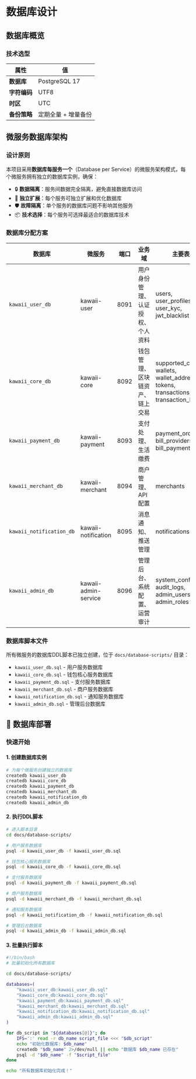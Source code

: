 # 数据库设计

## 数据库概览

### 技术选型

| 属性 | 值 |
|------|---|
| **数据库** | PostgreSQL 17 |
| **字符编码** | UTF8 |
| **时区** | UTC |
| **备份策略** | 定期全量 + 增量备份 |

## 微服务数据库架构

### 设计原则

本项目采用**数据库每服务一个**（Database per Service）的微服务架构模式，每个微服务拥有独立的数据库实例，确保：

- 🔒 **数据隔离**：服务间数据完全隔离，避免直接数据库访问
- 🚀 **独立扩展**：每个服务可独立扩展和优化数据库
- 🛡️ **故障隔离**：单个服务的数据库问题不影响其他服务
- 📦 **技术选择**：每个服务可选择最适合的数据库技术

### 数据库分配方案

| 数据库                      | 微服务 | 端口   | 业务域 | 主要表 |
|--------------------------|--------|------|--------|--------|
| `kawaii_user_db`         | kawaii-user | 8091 | 用户身份管理、认证授权、个人资料 | users, user_profiles, user_kyc, jwt_blacklist |
| `kawaii_core_db`         | kawaii-core | 8092 | 钱包管理、区块链资产、链上交易 | supported_chains, wallets, wallet_addresses, tokens, transactions, transaction_logs |
| `kawaii_payment_db`      | kawaii-payment | 8093 | 支付处理、生活缴费 | payment_orders, bill_providers, bill_payments |
| `kawaii_merchant_db`     | kawaii-merchant | 8094 | 商户管理、API配置 | merchants |
| `kawaii_notification_db` | kawaii-notification | 8095 | 消息通知、推送管理 | notifications |
| `kawaii_admin_db`        | kawaii-admin-service | 8096 | 管理后台、系统配置、运营审计 | system_configs, audit_logs, admin_users, admin_roles |

### 数据库脚本文件

所有微服务的数据库DDL脚本已独立创建，位于 `docs/database-scripts/` 目录：

- `kawaii_user_db.sql` - 用户服务数据库
- `kawaii_core_db.sql` - 钱包核心服务数据库
- `kawaii_payment_db.sql` - 支付服务数据库
- `kawaii_merchant_db.sql` - 商户服务数据库
- `kawaii_notification_db.sql` - 通知服务数据库
- `kawaii_admin_db.sql` - 管理后台数据库

## 🚀 数据库部署

### 快速开始

#### 1. 创建数据库实例

```bash
# 为每个微服务创建独立的数据库
createdb kawaii_user_db
createdb kawaii_core_db
createdb kawaii_payment_db
createdb kawaii_merchant_db
createdb kawaii_notification_db
createdb kawaii_admin_db
```

#### 2. 执行DDL脚本

```bash
# 进入脚本目录
cd docs/database-scripts/

# 用户服务数据库
psql -d kawaii_user_db -f kawaii_user_db.sql

# 钱包核心服务数据库
psql -d kawaii_core_db -f kawaii_core_db.sql

# 支付服务数据库
psql -d kawaii_payment_db -f kawaii_payment_db.sql

# 商户服务数据库
psql -d kawaii_merchant_db -f kawaii_merchant_db.sql

# 通知服务数据库
psql -d kawaii_notification_db -f kawaii_notification_db.sql

# 管理后台数据库
psql -d kawaii_admin_db -f kawaii_admin_db.sql
```

#### 3. 批量执行脚本

```bash
#!/bin/bash
# 批量初始化所有数据库

cd docs/database-scripts/

databases=(
    "kawaii_user_db:kawaii_user_db.sql"
    "kawaii_core_db:kawaii_core_db.sql"
    "kawaii_payment_db:kawaii_payment_db.sql"
    "kawaii_merchant_db:kawaii_merchant_db.sql"
    "kawaii_notification_db:kawaii_notification_db.sql"
    "kawaii_admin_db:kawaii_admin_db.sql"
)

for db_script in "${databases[@]}"; do
    IFS=':' read -r db_name script_file <<< "$db_script"
    echo "初始化数据库: $db_name"
    createdb "$db_name" 2>/dev/null || echo "数据库 $db_name 已存在"
    psql -d "$db_name" -f "$script_file"
done

echo "所有数据库初始化完成！"
```
